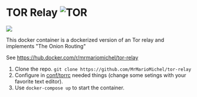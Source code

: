 # TOR Relay ![TOR](https://cloud.githubusercontent.com/assets/8005290/25584874/cd743dcc-2e65-11e7-8b9a-5f0f3be929b9.png) 

![](https://images.microbadger.com/badges/image/mrmariomichel/tor-relay.svg)

This docker container is a dockerized version of an Tor relay and implements "The Onion Routing"

See https://hub.docker.com/r/mrmariomichel/tor-relay

1. Clone the repo. ```git clone https://github.com/MrMarioMichel/tor-relay ```
2. Configure in [conf/torrc](https://github.com/MrMarioMichel/tor-relay/blob/master/conf/torrc) needed things (change some setings with your favorite text editor).
3. Use ```docker-compose up``` to start the container. 
